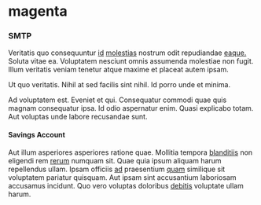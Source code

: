 # magenta

### SMTP

Veritatis quo consequuntur [id](/consequatur/architecto/specialist_direct.md) [molestias](/earum/quia/unleash_discrete_bypass.md) nostrum odit repudiandae [eaque.](/consequatur/back_up.md) Soluta vitae ea. Voluptatem nesciunt omnis assumenda molestiae non fugit. Illum veritatis veniam tenetur atque maxime et placeat autem ipsam.

Ut quo veritatis. Nihil at sed facilis sint nihil. Id porro unde et minima.

Ad voluptatem est. Eveniet et qui. Consequatur commodi quae quis magnam consequatur ipsa. Id odio aspernatur enim. Quasi explicabo totam. Aut voluptas unde labore recusandae sunt.

#### Savings Account

Aut illum asperiores asperiores ratione quae. Mollitia tempora [blanditiis](/facere/adipisci/practical_plastic_sausages.md) non eligendi rem [rerum](/dolore/et/river_mission_critical.md) numquam sit. Quae quia ipsum aliquam harum repellendus ullam. Ipsam officiis [ad](/eos/metrics.md) praesentium [quam](/eos/invoice_parsing.md) similique sit voluptatem pariatur quisquam. Aut ipsam sint accusantium laboriosam accusamus incidunt. Quo vero voluptas doloribus [debitis](/facere/adipisci/molestiae/auto_loan_account_lead.md) voluptate ullam harum.
